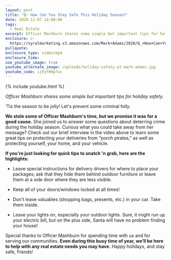 ```yaml
---
layout: post
title: 'Q: How Can You Stay Safe This Holiday Season?'
date: 2020-12-07 14:00:00
tags:
  - Real Estate
excerpt: Officer Mashburn shares some simple but important tips for holiday safety.
enclosure: >-
  https://vyralmarketing.s3.amazonaws.com/Mark+Adams/2020/Q_+How+Can+You+Stay+Safe+This+Holiday+Season_.mp4
pullquote:
enclosure_type: video/mp4
enclosure_time:
use_youtube_image: true
youtube_alternate_image: /uploads/holiday-safety-yt-mark-adams.jpg
youtube_code: ijFyfHHp7uc
---
```

{% include youtube.html %}

*Officer Mashburn shares some simple but important tips for holiday safety.*

‘Tis the season to be jolly\! Let's prevent some criminal folly.

**We stole some of Officer Mashburn's time, but we promise it was for a good cause.** She joined us to answer some questions about deterring crime during the holiday season. Curious what you could take away from her message? Check out our brief interview in the video above to learn some great tips on protecting your deliveries from “porch pirates,” as well as protecting yourself, your home, and your vehicle.

**If you're just looking for quick tips to snatch 'n grab, here are the highlights:**

* Leave special instructions for delivery drivers for where to place your packages; ask that they hide them behind outdoor furniture or leave them at a side door where they are less visible.

* Keep all of your doors/windows locked at all times\!&nbsp;

* Don't leave valuables (shopping bags, presents, etc.) in your car. Take them inside.

* Leave your lights on, especially your outdoor lights. Sure, it might run up your electric bill, but on the plus side, Santa will have no problem finding your house\!

Special thanks to Officer Mashburn for spending time with us and for serving our communities. **Even during this busy time of year, we’ll be here to help with any real estate needs you may have.** Happy holidays, and stay safe, friends\!
